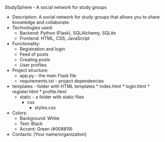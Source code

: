 StudySphere - A social network for study groups

* Description: A social network for study groups that allows you to share knowledge and collaborate.
* Technologies used:
    * Backend: Python (Flask), SQLAlchemy, SQLite
    * Frontend: HTML, CSS, JavaScript
* Functionality:
    * Registration and login
    * Feed of posts
    * Creating posts
    * User profiles
* Project structure:
    * app.py - the main Flask file
    * requirements.txt - project dependencies
* templates - folder with HTML templates
        *   index.html
        *   login.html
        *   register.html
        *   profile.html
    * static - a folder with static files
        *   css
            *   styles.css
* Colors:
    * Background: White
    * Text: Black
    * Accent: Green (#008819)
* Contacts:
    [Your name/organization]
